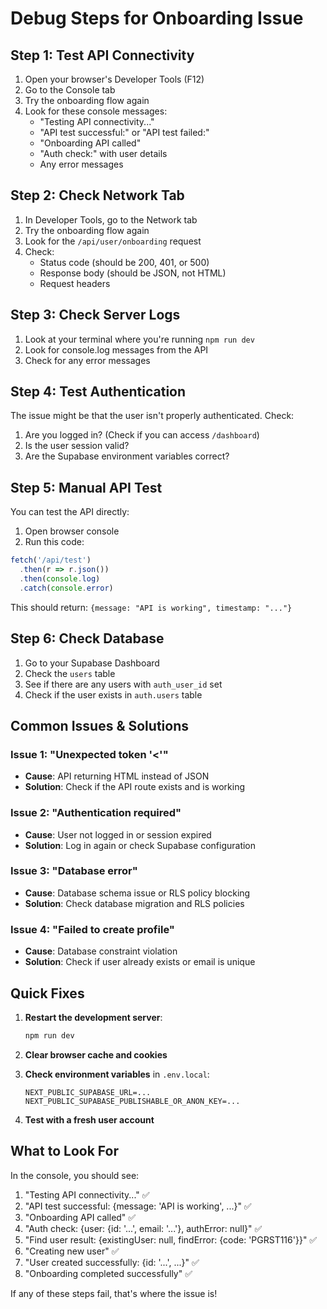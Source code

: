 # Debug Steps for Onboarding Issue

## Step 1: Test API Connectivity

1. Open your browser's Developer Tools (F12)
2. Go to the Console tab
3. Try the onboarding flow again
4. Look for these console messages:
   - "Testing API connectivity..."
   - "API test successful:" or "API test failed:"
   - "Onboarding API called"
   - "Auth check:" with user details
   - Any error messages

## Step 2: Check Network Tab

1. In Developer Tools, go to the Network tab
2. Try the onboarding flow again
3. Look for the `/api/user/onboarding` request
4. Check:
   - Status code (should be 200, 401, or 500)
   - Response body (should be JSON, not HTML)
   - Request headers

## Step 3: Check Server Logs

1. Look at your terminal where you're running `npm run dev`
2. Look for console.log messages from the API
3. Check for any error messages

## Step 4: Test Authentication

The issue might be that the user isn't properly authenticated. Check:

1. Are you logged in? (Check if you can access `/dashboard`)
2. Is the user session valid?
3. Are the Supabase environment variables correct?

## Step 5: Manual API Test

You can test the API directly:

1. Open browser console
2. Run this code:
```javascript
fetch('/api/test')
  .then(r => r.json())
  .then(console.log)
  .catch(console.error)
```

This should return: `{message: "API is working", timestamp: "..."}`

## Step 6: Check Database

1. Go to your Supabase Dashboard
2. Check the `users` table
3. See if there are any users with `auth_user_id` set
4. Check if the user exists in `auth.users` table

## Common Issues & Solutions

### Issue 1: "Unexpected token '<'"
- **Cause**: API returning HTML instead of JSON
- **Solution**: Check if the API route exists and is working

### Issue 2: "Authentication required"
- **Cause**: User not logged in or session expired
- **Solution**: Log in again or check Supabase configuration

### Issue 3: "Database error"
- **Cause**: Database schema issue or RLS policy blocking
- **Solution**: Check database migration and RLS policies

### Issue 4: "Failed to create profile"
- **Cause**: Database constraint violation
- **Solution**: Check if user already exists or email is unique

## Quick Fixes

1. **Restart the development server**:
   ```bash
   npm run dev
   ```

2. **Clear browser cache and cookies**

3. **Check environment variables** in `.env.local`:
   ```
   NEXT_PUBLIC_SUPABASE_URL=...
   NEXT_PUBLIC_SUPABASE_PUBLISHABLE_OR_ANON_KEY=...
   ```

4. **Test with a fresh user account**

## What to Look For

In the console, you should see:
1. "Testing API connectivity..." ✅
2. "API test successful: {message: 'API is working', ...}" ✅
3. "Onboarding API called" ✅
4. "Auth check: {user: {id: '...', email: '...'}, authError: null}" ✅
5. "Find user result: {existingUser: null, findError: {code: 'PGRST116'}}" ✅
6. "Creating new user" ✅
7. "User created successfully: {id: '...', ...}" ✅
8. "Onboarding completed successfully" ✅

If any of these steps fail, that's where the issue is!
